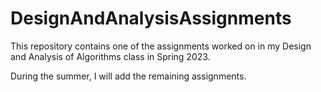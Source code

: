 # DesignAndAnalysisAssignments
This repository contains one of the assignments worked on in my Design and Analysis of Algorithms class in Spring 2023.

During the summer, I will add the remaining assignments.
